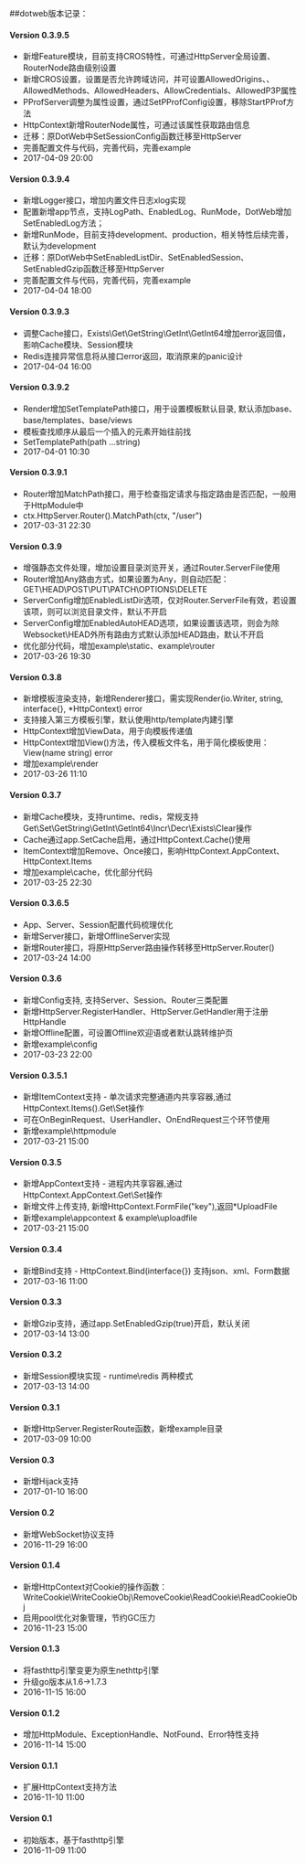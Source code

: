 ##dotweb版本记录：

#### Version 0.3.9.5
* 新增Feature模块，目前支持CROS特性，可通过HttpServer全局设置、RouterNode路由级别设置
* 新增CROS设置，设置是否允许跨域访问，并可设置AllowedOrigins、、AllowedMethods、AllowedHeaders、AllowCredentials、AllowedP3P属性
* PProfServer调整为属性设置，通过SetPProfConfig设置，移除StartPProf方法
* HttpContext新增RouterNode属性，可通过该属性获取路由信息
* 迁移：原DotWeb中SetSessionConfig函数迁移至HttpServer
* 完善配置文件与代码，完善代码，完善example
* 2017-04-09 20:00

#### Version 0.3.9.4
* 新增Logger接口，增加内置文件日志xlog实现
* 配置新增app节点，支持LogPath、EnabledLog、RunMode，DotWeb增加SetEnabledLog方法；
* 新增RunMode，目前支持development、production，相关特性后续完善，默认为development
* 迁移：原DotWeb中SetEnabledListDir、SetEnabledSession、SetEnabledGzip函数迁移至HttpServer
* 完善配置文件与代码，完善代码，完善example
* 2017-04-04 18:00

#### Version 0.3.9.3
* 调整Cache接口，Exists\Get\GetString\GetInt\GetInt64增加error返回值，影响Cache模块、Session模块
* Redis连接异常信息将从接口error返回，取消原来的panic设计
* 2017-04-04 16:00

#### Version 0.3.9.2
* Render增加SetTemplatePath接口，用于设置模板默认目录, 默认添加base、base/templates、base/views
* 模板查找顺序从最后一个插入的元素开始往前找
* SetTemplatePath(path ...string)
* 2017-04-01 10:30

#### Version 0.3.9.1
* Router增加MatchPath接口，用于检查指定请求与指定路由是否匹配，一般用于HttpModule中
* ctx.HttpServer.Router().MatchPath(ctx, "/user")
* 2017-03-31 22:30

#### Version 0.3.9
* 增强静态文件处理，增加设置目录浏览开关，通过Router.ServerFile使用
* Router增加Any路由方式，如果设置为Any，则自动匹配：GET\HEAD\POST\PUT\PATCH\OPTIONS\DELETE
* ServerConfig增加EnabledListDir选项，仅对Router.ServerFile有效，若设置该项，则可以浏览目录文件，默认不开启
* ServerConfig增加EnabledAutoHEAD选项，如果设置该选项，则会为除Websocket\HEAD外所有路由方式默认添加HEAD路由，默认不开启
* 优化部分代码，增加example\static、example\router
* 2017-03-26 19:30

#### Version 0.3.8
* 新增模板渲染支持，新增Renderer接口，需实现Render(io.Writer, string, interface{}, *HttpContext) error
* 支持接入第三方模板引擎，默认使用http/template内建引擎
* HttpContext增加ViewData，用于向模板传递值
* HttpContext增加View()方法，传入模板文件名，用于简化模板使用：View(name string) error
* 增加example\render
* 2017-03-26 11:10

#### Version 0.3.7
* 新增Cache模块，支持runtime、redis，常规支持Get\Set\GetString\GetInt\GetInt64\Incr\Decr\Exists\Clear操作
* Cache通过app.SetCache启用，通过HttpContext.Cache()使用
* ItemContext增加Remove、Once接口，影响HttpContext.AppContext、HttpContext.Items
* 增加example\cache，优化部分代码
* 2017-03-25 22:30

#### Version 0.3.6.5
* App、Server、Session配置代码梳理优化
* 新增Server接口，新增OfflineServer实现
* 新增Router接口，将原HttpServer路由操作转移至HttpServer.Router()
* 2017-03-24 14:00

#### Version 0.3.6
* 新增Config支持, 支持Server、Session、Router三类配置
* 新增HttpServer.RegisterHandler、HttpServer.GetHandler用于注册HttpHandle
* 新增Offline配置，可设置Offline欢迎语或者默认跳转维护页
* 新增example\config
* 2017-03-23 22:00

#### Version 0.3.5.1
* 新增ItemContext支持 - 单次请求完整通道内共享容器,通过HttpContext.Items().Get\Set操作
* 可在OnBeginRequest、UserHandler、OnEndRequest三个环节使用
* 新增example\httpmodule
* 2017-03-21 15:00

#### Version 0.3.5
* 新增AppContext支持 - 进程内共享容器,通过HttpContext.AppContext.Get\Set操作
* 新增文件上传支持, 新增HttpContext.FormFile("key"),返回*UploadFile
* 新增example\appcontext & example\uploadfile
* 2017-03-21 15:00

#### Version 0.3.4
* 新增Bind支持 - HttpContext.Bind(interface{}) 支持json、xml、Form数据
* 2017-03-16 11:00

#### Version 0.3.3
* 新增Gzip支持，通过app.SetEnabledGzip(true)开启，默认关闭
* 2017-03-14 13:00

#### Version 0.3.2
* 新增Session模块实现 - runtime\redis 两种模式
* 2017-03-13 14:00

#### Version 0.3.1
* 新增HttpServer.RegisterRoute函数，新增example目录
* 2017-03-09 10:00

#### Version 0.3
* 新增Hijack支持
* 2017-01-10 16:00

#### Version 0.2
* 新增WebSocket协议支持
* 2016-11-29 16:00

#### Version 0.1.4
* 新增HttpContext对Cookie的操作函数：WriteCookie\WriteCookieObj\RemoveCookie\ReadCookie\ReadCookieObj
* 启用pool优化对象管理，节约GC压力
* 2016-11-23 15:00

#### Version 0.1.3
* 将fasthttp引擎变更为原生nethttp引擎
* 升级go版本从1.6->1.7.3
* 2016-11-15 16:00

#### Version 0.1.2
* 增加HttpModule、ExceptionHandle、NotFound、Error特性支持
* 2016-11-14 15:00

#### Version 0.1.1
* 扩展HttpContext支持方法
* 2016-11-10 11:00

#### Version 0.1
* 初始版本，基于fasthttp引擎
* 2016-11-09 11:00
